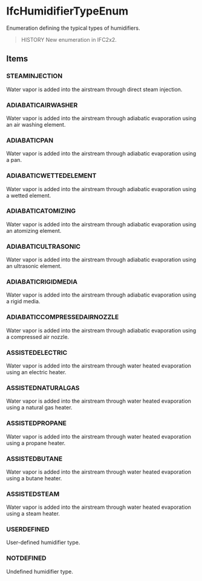 # IfcHumidifierTypeEnum

Enumeration defining the typical types of humidifiers.

> HISTORY New enumeration in IFC2x2.

## Items

### STEAMINJECTION
Water vapor is added into the airstream through direct steam injection.

### ADIABATICAIRWASHER
Water vapor is added into the airstream through adiabatic evaporation using an air washing element.

### ADIABATICPAN
Water vapor is added into the airstream through adiabatic evaporation using a pan.

### ADIABATICWETTEDELEMENT
Water vapor is added into the airstream through adiabatic evaporation using a wetted element.

### ADIABATICATOMIZING
Water vapor is added into the airstream through adiabatic evaporation using an atomizing element.

### ADIABATICULTRASONIC
Water vapor is added into the airstream through adiabatic evaporation using an ultrasonic element.

### ADIABATICRIGIDMEDIA
Water vapor is added into the airstream through adiabatic evaporation using a rigid media.

### ADIABATICCOMPRESSEDAIRNOZZLE
Water vapor is added into the airstream through adiabatic evaporation using a compressed air nozzle.

### ASSISTEDELECTRIC
Water vapor is added into the airstream through water heated evaporation using an electric heater.

### ASSISTEDNATURALGAS
Water vapor is added into the airstream through water heated evaporation using a natural gas heater.

### ASSISTEDPROPANE
Water vapor is added into the airstream through water heated evaporation using a propane heater.

### ASSISTEDBUTANE
Water vapor is added into the airstream through water heated evaporation using a butane heater.

### ASSISTEDSTEAM
Water vapor is added into the airstream through water heated evaporation using a steam heater.

### USERDEFINED
User-defined humidifier type.

### NOTDEFINED
Undefined humidifier type.
